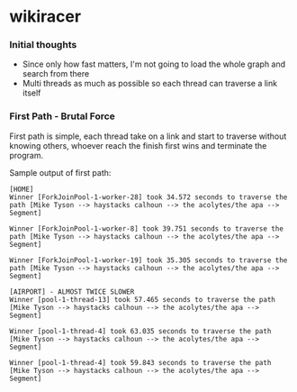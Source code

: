 # wikiracer

### Initial thoughts
* Since only how fast matters, I'm not going to load the whole graph and search from there
* Multi threads as much as possible so each thread can traverse a link itself

### First Path - Brutal Force
First path is simple, each thread take on a link and start to traverse without knowing others, whoever reach the finish first wins and terminate the program.

Sample output of first path:
```
[HOME]
Winner [ForkJoinPool-1-worker-28] took 34.572 seconds to traverse the path [Mike Tyson --> haystacks calhoun --> the acolytes/the apa --> Segment]

Winner [ForkJoinPool-1-worker-8] took 39.751 seconds to traverse the path [Mike Tyson --> haystacks calhoun --> the acolytes/the apa --> Segment]

Winner [ForkJoinPool-1-worker-19] took 35.305 seconds to traverse the path [Mike Tyson --> haystacks calhoun --> the acolytes/the apa --> Segment]

[AIRPORT] - ALMOST TWICE SLOWER
Winner [pool-1-thread-13] took 57.465 seconds to traverse the path [Mike Tyson --> haystacks calhoun --> the acolytes/the apa --> Segment]

Winner [pool-1-thread-4] took 63.035 seconds to traverse the path [Mike Tyson --> haystacks calhoun --> the acolytes/the apa --> Segment]

Winner [pool-1-thread-4] took 59.843 seconds to traverse the path [Mike Tyson --> haystacks calhoun --> the acolytes/the apa --> Segment]

```

